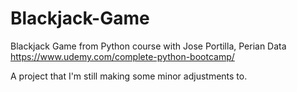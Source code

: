 # Blackjack-Game
Blackjack Game from Python course with Jose Portilla, Perian Data
https://www.udemy.com/complete-python-bootcamp/

A project that I'm still making some minor adjustments to.
